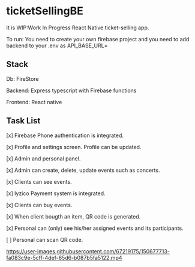 # ticketSellingBE

It is WIP:Work In Progress React Native ticket-selling app.

To run: You need to create your own firebase project and you need to add backend to your .env as API_BASE_URL= 

## Stack

Db: FireStore

Backend: Express typescript with Firebase functions

Frontend: React native

## Task List

[x] Firebase Phone authentication is integrated.

[x] Profile and settings screen. Profile can be updated.

[x] Admin and personal panel.

[x] Admin can create, delete, update events such as concerts.

[x] Clients can see events.

[x] Iyzico Payment system is integrated.

[x] Clients can buy events.

[x] When client bougth an item, QR code is generated.

[x] Personal can (only) see his/her assigned events and its participants.

[ ] Personal can scan QR code.



https://user-images.githubusercontent.com/67219175/150677713-fa083c9e-5cff-4def-85d6-b087b5fa5122.mp4
